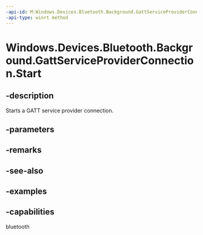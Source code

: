 ```yaml
---
-api-id: M:Windows.Devices.Bluetooth.Background.GattServiceProviderConnection.Start
-api-type: winrt method
---
```


<!-- Method syntax.
public void GattServiceProviderConnection.Start()
-->

# Windows.Devices.Bluetooth.Background.GattServiceProviderConnection.Start

## -description
Starts a GATT service provider connection.

## -parameters

## -remarks

## -see-also

## -examples


## -capabilities
bluetooth
